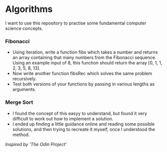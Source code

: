 # Algorithms

I want to use this repository to practise some fundamental computer science concepts.

### Fibonacci

- Using iteration, write a function fibs which takes a number and returns an array containing that many numbers from the Fibonacci sequence. Using an example input of 8, this function should return the array [0, 1, 1, 2, 3, 5, 8, 13].
- Now write another function fibsRec which solves the same problem recursively.
- Test both versions of your functions by passing in various lengths as arguments.

### Merge Sort

- I found the concept of this easyy to understand, but found it very difficult to work out how to implement a solution.
- I ended up finding a little guidance online and reading some possible solutions, and then trying to recreate it myself, once I understood the method.

_Inspired by 'The Odin Project'_
